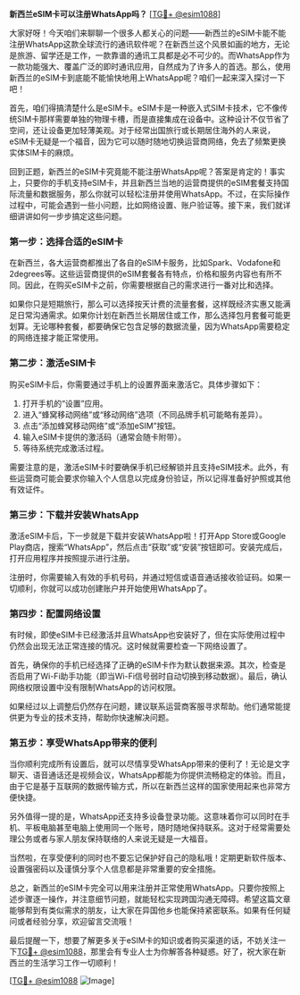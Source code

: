 **新西兰eSIM卡可以注册WhatsApp吗？** [[TG💪+ @esim1088](https://t.me/s/esim1088)]

大家好呀！今天咱们来聊聊一个很多人都关心的问题——新西兰的eSIM卡能不能注册WhatsApp这款全球流行的通讯软件呢？在新西兰这个风景如画的地方，无论是旅游、留学还是工作，一款靠谱的通讯工具都是必不可少的。而WhatsApp作为一款功能强大、覆盖广泛的即时通讯应用，自然成为了许多人的首选。那么，使用新西兰的eSIM卡到底能不能愉快地用上WhatsApp呢？咱们一起来深入探讨一下吧！

首先，咱们得搞清楚什么是eSIM卡。eSIM卡是一种嵌入式SIM卡技术，它不像传统SIM卡那样需要单独的物理卡槽，而是直接集成在设备中。这种设计不仅节省了空间，还让设备更加轻薄美观。对于经常出国旅行或长期居住海外的人来说，eSIM卡无疑是一个福音，因为它可以随时随地切换运营商网络，免去了频繁更换实体SIM卡的麻烦。

回到正题，新西兰的eSIM卡究竟能不能注册WhatsApp呢？答案是肯定的！事实上，只要你的手机支持eSIM卡，并且新西兰当地的运营商提供的eSIM套餐支持国际流量和数据服务，那么你就可以轻松注册并使用WhatsApp。不过，在实际操作过程中，可能会遇到一些小问题，比如网络设置、账户验证等。接下来，我们就详细讲讲如何一步步搞定这些问题。

### 第一步：选择合适的eSIM卡

在新西兰，各大运营商都推出了各自的eSIM卡服务，比如Spark、Vodafone和2degrees等。这些运营商提供的eSIM套餐各有特点，价格和服务内容也有所不同。因此，在购买eSIM卡之前，你需要根据自己的需求进行一番对比和选择。

如果你只是短期旅行，那么可以选择按天计费的流量套餐，这样既经济实惠又能满足日常沟通需求。如果你计划在新西兰长期居住或工作，那么选择包月套餐可能更划算。无论哪种套餐，都要确保它包含足够的数据流量，因为WhatsApp需要稳定的网络连接才能正常使用。

### 第二步：激活eSIM卡

购买eSIM卡后，你需要通过手机上的设置界面来激活它。具体步骤如下：

1. 打开手机的“设置”应用。
2. 进入“蜂窝移动网络”或“移动网络”选项（不同品牌手机可能略有差异）。
3. 点击“添加蜂窝移动网络”或“添加eSIM”按钮。
4. 输入eSIM卡提供的激活码（通常会随卡附带）。
5. 等待系统完成激活过程。

需要注意的是，激活eSIM卡时要确保手机已经解锁并且支持eSIM技术。此外，有些运营商可能会要求你输入个人信息以完成身份验证，所以记得准备好护照或其他有效证件。

### 第三步：下载并安装WhatsApp

激活eSIM卡后，下一步就是下载并安装WhatsApp啦！打开App Store或Google Play商店，搜索“WhatsApp”，然后点击“获取”或“安装”按钮即可。安装完成后，打开应用程序并按照提示进行注册。

注册时，你需要输入有效的手机号码，并通过短信或语音通话接收验证码。如果一切顺利，你就可以成功创建账户并开始使用WhatsApp了。

### 第四步：配置网络设置

有时候，即使eSIM卡已经激活并且WhatsApp也安装好了，但在实际使用过程中仍然会出现无法正常连接的情况。这时候就需要检查一下网络设置了。

首先，确保你的手机已经选择了正确的eSIM卡作为默认数据来源。其次，检查是否启用了Wi-Fi助手功能（即当Wi-Fi信号弱时自动切换到移动数据）。最后，确认网络权限设置中没有限制WhatsApp的访问权限。

如果经过以上调整后仍然存在问题，建议联系运营商客服寻求帮助。他们通常能提供更为专业的技术支持，帮助你快速解决问题。

### 第五步：享受WhatsApp带来的便利

当你顺利完成所有设置后，就可以尽情享受WhatsApp带来的便利了！无论是文字聊天、语音通话还是视频会议，WhatsApp都能为你提供流畅稳定的体验。而且，由于它是基于互联网的数据传输方式，所以在新西兰这样的国家使用起来也非常方便快捷。

另外值得一提的是，WhatsApp还支持多设备登录功能。这意味着你可以同时在手机、平板电脑甚至电脑上使用同一个账号，随时随地保持联系。这对于经常需要处理公务或者与家人朋友保持联络的人来说无疑是一大福音。

当然啦，在享受便利的同时也不要忘记保护好自己的隐私哦！定期更新软件版本、设置强密码以及谨慎分享个人信息都是非常重要的安全措施。

总之，新西兰的eSIM卡完全可以用来注册并正常使用WhatsApp。只要你按照上述步骤逐一操作，并注意细节问题，就能轻松实现跨国沟通无障碍。希望这篇文章能够帮到有类似需求的朋友，让大家在异国他乡也能保持紧密联系。如果有任何疑问或者经验分享，欢迎留言交流哦！

最后提醒一下，想要了解更多关于eSIM卡的知识或者购买渠道的话，不妨关注一下[TG💪+ @esim1088](https://t.me/s/esim1088)，那里会有专业人士为你解答各种疑惑。好了，祝大家在新西兰的生活学习工作一切顺利！

[[TG💪+ @esim1088](https://t.me/s/esim1088) ![Image](https://i.postimg.cc/4NQfJmqS/Snipaste-2025-05-13-00-14-12.png)]